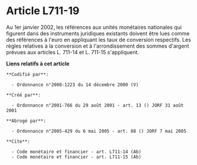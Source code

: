 # Article L711-19

Au 1er janvier 2002, les références aux unités monétaires nationales qui figurent dans des instruments juridiques existants
doivent être lues comme des références à l'euro en appliquant les taux de conversion respectifs. Les règles relatives à la
conversion et à l'arrondissement des sommes d'argent prévues aux articles L. 711-14 et L. 711-15 s'appliquent.

**Liens relatifs à cet article**

	**Codifié par**:

	  - Ordonnance n°2000-1223 du 14 décembre 2000 (V)

	**Créé par**:

	  - Ordonnance n°2001-766 du 29 août 2001 - art. 13 () JORF 31 août 2001

	**Abrogé par**:

	  - Ordonnance n°2005-429 du 6 mai 2005 - art. 88 () JORF 7 mai 2005

	**Cite**:

	  - Code monétaire et financier - art. L711-14 (Ab)
	  - Code monétaire et financier - art. L711-15 (Ab)
